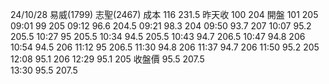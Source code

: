  24/10/28    易威(1799)      志聖(2467)
 成本           116               231.5
 昨天收         100               204
 開盤           101               205
09:01            99               205
09:12           96.6              204.5
09:21           98.3              204
09:50           93.7              207
10:07           95.2              205.5
10:27           95                205.5
10:34           94.5              205.5
10:43           94.7              206.5
10:47           94.8              206
10:54           94.5              206
11:12           95                206.5
11:30           94.8              206
11:37           94.7              206
11:50           95.2              205
12:08           95.1              206
12:29           95.1              205
收盤價          95.5              207.5   
13:30           95.5              207.5   